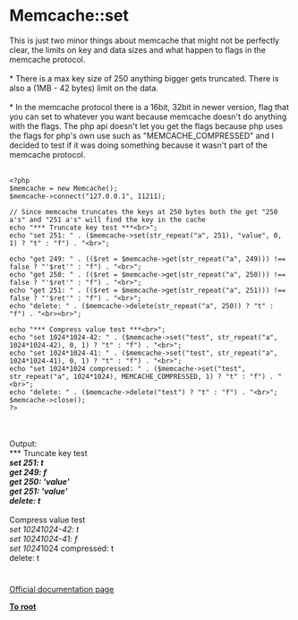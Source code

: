 # Memcache::set



This is just two minor things about memcache that might not be perfectly clear, the limits on key and data sizes and what happen to flags in the memcache protocol.<br><br>* There is a max key size of 250 anything bigger gets truncated. There is also a (1MB - 42 bytes) limit on the data.<br><br>* In the memcache protocol there is a 16bit, 32bit in newer version, flag that you can set to whatever you want because memcache doesn&apos;t do anything with the flags. The php api doesn&apos;t let you get the flags because php uses the flags for php&apos;s own use such as "MEMCACHE_COMPRESSED" and I decided to test if it was doing something because it wasn&apos;t part of the memcache protocol.<br><br>

```
<?php
$memcache = new Memcache();
$memcache->connect("127.0.0.1", 11211);

// Since memcache truncates the keys at 250 bytes both the get "250 a's" and "251 a's" will find the key in the cache
echo "*** Truncate key test ***<br>";
echo "set 251: " . ($memcache->set(str_repeat("a", 251), "value", 0, 1) ? "t" : "f") . "<br>";

echo "get 249: " . (($ret = $memcache->get(str_repeat("a", 249))) !== false ? "'$ret'" : "f") . "<br>";
echo "get 250: " . (($ret = $memcache->get(str_repeat("a", 250))) !== false ? "'$ret'" : "f") . "<br>";
echo "get 251: " . (($ret = $memcache->get(str_repeat("a", 251))) !== false ? "'$ret'" : "f") . "<br>";
echo "delete: " . ($memcache->delete(str_repeat("a", 250)) ? "t" : "f") . "<br><br>";

echo "*** Compress value test ***<br>";
echo "set 1024*1024-42: " . ($memcache->set("test", str_repeat("a", 1024*1024-42), 0, 1) ? "t" : "f") . "<br>";
echo "set 1024*1024-41: " . ($memcache->set("test", str_repeat("a", 1024*1024-41), 0, 1) ? "t" : "f") . "<br>";
echo "set 1024*1024 compressed: " . ($memcache->set("test", str_repeat("a", 1024*1024), MEMCACHE_COMPRESSED, 1) ? "t" : "f") . "<br>";
echo "delete: " . ($memcache->delete("test") ? "t" : "f") . "<br>";
$memcache->close();
?>
```
<br><br>Output:<br>*** Truncate key test ***<br>set 251: t<br>get 249: f<br>get 250: &apos;value&apos;<br>get 251: &apos;value&apos;<br>delete: t<br><br>*** Compress value test ***<br>set 1024*1024-42: t<br>set 1024*1024-41: f<br>set 1024*1024 compressed: t<br>delete: t  

#

[Official documentation page](https://www.php.net/manual/en/memcache.set.php)

**[To root](/README.md)**